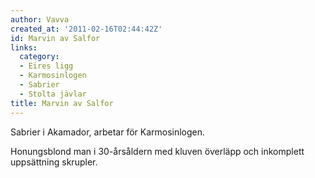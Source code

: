 ```yaml
---
author: Vavva
created_at: '2011-02-16T02:44:42Z'
id: Marvin av Salfor
links:
  category:
  - Eires ligg
  - Karmosinlogen
  - Sabrier
  - Stolta jävlar
title: Marvin av Salfor
---
```


Sabrier i Akamador, arbetar för Karmosinlogen.

Honungsblond man i 30-årsåldern med kluven överläpp och inkomplett uppsättning skrupler.